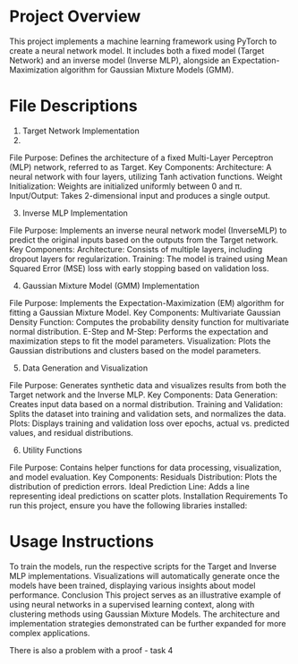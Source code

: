 # Project Overview

This project implements a machine learning framework using PyTorch to create a neural network model. It includes both a fixed model (Target Network) and an inverse model (Inverse MLP), alongside an Expectation-Maximization algorithm for Gaussian Mixture Models (GMM).

# File Descriptions
1. Target Network Implementation
2. 
File Purpose:
Defines the architecture of a fixed Multi-Layer Perceptron (MLP) network, referred to as Target.
Key Components:
Architecture:
A neural network with four layers, utilizing Tanh activation functions.
Weight Initialization: Weights are initialized uniformly between 0 and π.
Input/Output:
Takes 2-dimensional input and produces a single output.

3. Inverse MLP Implementation
   
File Purpose:
Implements an inverse neural network model (InverseMLP) to predict the original inputs based on the outputs from the Target network.
Key Components:
Architecture: Consists of multiple layers, including dropout layers for regularization.
Training: The model is trained using Mean Squared Error (MSE) loss with early stopping based on validation loss.

4. Gaussian Mixture Model (GMM) Implementation
   
File Purpose:
Implements the Expectation-Maximization (EM) algorithm for fitting a Gaussian Mixture Model.
Key Components:
Multivariate Gaussian Density Function: Computes the probability density function for multivariate normal distribution.
E-Step and M-Step: Performs the expectation and maximization steps to fit the model parameters.
Visualization:
Plots the Gaussian distributions and clusters based on the model parameters.

5. Data Generation and Visualization
   
File Purpose:
Generates synthetic data and visualizes results from both the Target network and the Inverse MLP.
Key Components:
Data Generation:
Creates input data based on a normal distribution.
Training and Validation:
Splits the dataset into training and validation sets, and normalizes the data.
Plots:
Displays training and validation loss over epochs, actual vs. predicted values, and residual distributions.

6. Utility Functions

File Purpose:
Contains helper functions for data processing, visualization, and model evaluation.
Key Components:
Residuals Distribution:
Plots the distribution of prediction errors.
Ideal Prediction Line:
Adds a line representing ideal predictions on scatter plots.
Installation Requirements
To run this project, ensure you have the following libraries installed:

# Usage Instructions
To train the models, run the respective scripts for the Target and Inverse MLP implementations.
Visualizations will automatically generate once the models have been trained, displaying various insights about model performance.
Conclusion
This project serves as an illustrative example of using neural networks in a supervised learning context, along with clustering methods using Gaussian Mixture Models. The architecture and implementation strategies demonstrated can be further expanded for more complex applications.

There is also a problem with a proof - task 4
